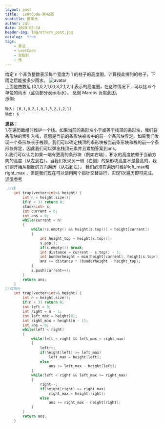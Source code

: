 ```yaml
---
layout: post
title:  LeetCode-第42题
subtitle: 接雨水
author: zql
date: 2020-05-14
header-img: img/others_post.jpg
catalog:  true
tags:
    - 算法
    - LeetCode
    - 双指针
    - 栈
---
```

给定 n 个非负整数表示每个宽度为 1 的柱子的高度图，计算按此排列的柱子，下雨之后能接多少雨水。
![avatar](https://assets.leetcode-cn.com/aliyun-lc-upload/uploads/2018/10/22/rainwatertrap.png)  
上面是由数组 [0,1,0,2,1,0,1,3,2,1,2,1] 表示的高度图，在这种情况下，可以接 6 个单位的雨水（蓝色部分表示雨水）。 感谢 Marcos 贡献此图。  
示例:  
```
输入: [0,1,0,2,1,0,1,3,2,1,2,1]
输出: 6
```
**思路：**  
1.在遍历数组时维护一个栈。如果当前的条形块小于或等于栈顶的条形块，我们将条形块的索引入栈，意思是当前的条形块被栈中的前一个条形块界定。如果我们发现一个条形块长于栈顶，我们可以确定栈顶的条形块被当前条形块和栈的前一个条形块界定，因此我们可以弹出栈顶元素并且累加答案到ans。  
2.我们可以认为如果一端有更高的条形块（例如右端），积水的高度依赖于当前方向的高度（从左到右）。当我们发现另一侧（右侧）的条形块高度不是最高的，我们则开始从相反的方向遍历（从右到左）。
我们必须在遍历时维护left_max和right_max ，但是我们现在可以使用两个指针交替进行，实现1次遍历即可完成。  
[详情参考](https://leetcode-cn.com/problems/trapping-rain-water/solution/jie-yu-shui-by-leetcode/)  
```c++
 //栈
    int trap(vector<int>& height) {
        int n = height.size();
        if(n < 3) return 0;
        stack<int> s;
        int current = 0;
        int ans = 0;
        while(current < n)
        {
            while(!s.empty() && height[s.top()] < height[current])
            {
                int height_top = height[s.top()];
                s.pop();
                if(s.empty()) break;
                int distance = current - s.top() - 1;
                int bunderheight = min(height[current], height[s.top()]);
                ans += distance * (bunderheight - height_top);
            }
            s.push(current++);
        }
        return ans;
    }
//双指针
    int trap(vector<int>& height) {
        int n = height.size();
        if(n < 3) return 0;
        int left = 0;
        int right = n - 1;
        int left_max = height[0];
        int right_max = height[n - 1];
        int ans = 0;
        while(left < right)
        {
            while(left < right && left_max < right_max)
            {
                left++;
                if(height[left] >= left_max)
                    left_max = height[left];
                else
                    ans += left_max - height[left];
            }
            while(left < right && left_max >= right_max)
            {
                right--;
                if(height[right] >= right_max)
                    right_max = height[right];
                else
                    ans += right_max - height[right];
            }
        }
        return ans;
    }
```


